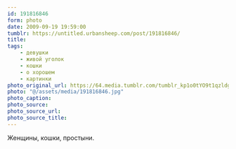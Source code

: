 ```yaml
---
id: 191816846
form: photo
date: 2009-09-19 19:59:00
tumblr: https://untitled.urbansheep.com/post/191816846/
title:
tags:
    - девушки
    - живой уголок
    - кошки
    - о хорошем
    - картинки
photo_original_url: https://64.media.tumblr.com/tumblr_kp1o0tYO9t1qzldgmo1_500.jpg
photo: "@/assets/media/191816846.jpg"
photo_caption:
photo_source:
photo_source_url:
photo_source_title:
---
```


<p>Женщины, кошки, простыни.</p>
